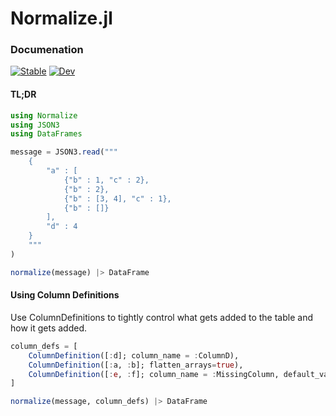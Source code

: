 # Normalize.jl

### Documenation
[![Stable](https://img.shields.io/badge/docs-stable-blue.svg)](https://mrufsvold.github.io/Normalize.jl/stable)
[![Dev](https://img.shields.io/badge/docs-dev-blue.svg)](https://mrufsvold.github.io/Normalize.jl/dev)

#### TL;DR
```julia
using Normalize 
using JSON3
using DataFrames

message = JSON3.read("""
    {
        "a" : [
            {"b" : 1, "c" : 2},
            {"b" : 2},
            {"b" : [3, 4], "c" : 1},
            {"b" : []}
        ],
        "d" : 4
    }
    """
)

normalize(message) |> DataFrame
```

#### Using Column Definitions
Use ColumnDefinitions to tightly control what gets added to the table and how it gets added.
```julia
column_defs = [
    ColumnDefinition([:d]; column_name = :ColumnD),
    ColumnDefinition([:a, :b]; flatten_arrays=true),
    ColumnDefinition([:e, :f]; column_name = :MissingColumn, default_value="Missing branch")
]

normalize(message, column_defs) |> DataFrame
```
